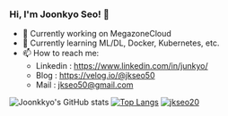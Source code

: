 ### Hi, I'm Joonkyo Seo! 👋
- 🔭 Currently working on MegazoneCloud
- 🌱 Currently learning ML/DL, Docker, Kubernetes, etc.
- 📫 How to reach me:
    * Linkedin : https://www.linkedin.com/in/junkyo/
    * Blog : https://velog.io/@jkseo50
    * Mail : jkseo50@gmail.com

![Joonkkyo's GitHub stats](https://github-readme-stats.vercel.app/api?username=Joonkkyo&show_icons=true&theme=dark)
[![Top Langs](https://github-readme-stats.vercel.app/api/top-langs/?username=Joonkkyo&layout=compact&theme=dark&langs_count=5)](https://github.com/anuraghazra/github-readme-stats)
[![jkseo20](http://mazassumnida.wtf/api/v2/generate_badge?boj=jkseo20)](https://solved.ac/jkseo20)
